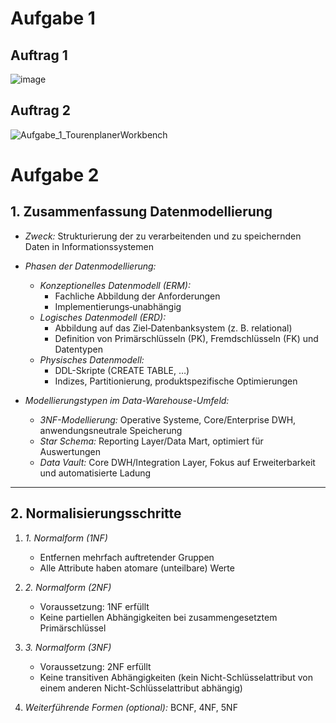 # Aufgabe 1 

## Auftrag 1 
![image](https://github.com/user-attachments/assets/450978a4-85bc-4a99-a0ac-b94669bc0a36)

## Auftrag 2 
![Aufgabe_1_TourenplanerWorkbench](https://github.com/user-attachments/assets/b0de7785-68b3-4afa-934e-192d94639e87)

# Aufgabe 2

## 1. Zusammenfassung Datenmodellierung

- *Zweck:* Strukturierung der zu verarbeitenden und zu speichernden Daten in Informationssystemen  
- *Phasen der Datenmodellierung:*  
  - *Konzeptionelles Datenmodell (ERM):* 
    - Fachliche Abbildung der Anforderungen  
    - Implementierungs‐unabhängig  
  - *Logisches Datenmodell (ERD):* 
    - Abbildung auf das Ziel‐Datenbanksystem (z. B. relational)  
    - Definition von Primär­schlüsseln (PK), Fremd­schlüsseln (FK) und Datentypen  
  - *Physisches Datenmodell:* 
    - DDL-Skripte (CREATE TABLE, …)  
    - Indizes, Partitionierung, produktspezifische Optimierungen  

- *Modellierungstypen im Data-Warehouse-Umfeld:*  
  - *3NF-Modellierung:* Operative Systeme, Core/Enterprise DWH, anwendungsneutrale Speicherung  
  - *Star Schema:* Reporting Layer/Data Mart, optimiert für Auswertungen  
  - *Data Vault:* Core DWH/Integration Layer, Fokus auf Erweiterbarkeit und automatisierte Ladung  

---

## 2. Normalisierungsschritte

1. *1. Normalform (1NF)*
   - Entfernen mehrfach auftretender Gruppen  
   - Alle Attribute haben atomare (unteilbare) Werte  

2. *2. Normalform (2NF)*  
   - Voraussetzung: 1NF erfüllt  
   - Keine partiellen Abhängigkeiten bei zusammengesetztem Primärschlüssel  

3. *3. Normalform (3NF)*  
   - Voraussetzung: 2NF erfüllt  
   - Keine transitiven Abhängigkeiten (kein Nicht-Schlüsselattribut von einem anderen Nicht-Schlüsselattribut abhängig)  

4. *Weiterführende Formen (optional):* BCNF, 4NF, 5NF
